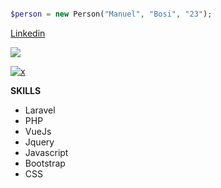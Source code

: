 ```php

$person = new Person("Manuel", "Bosi", "23");

```

[Linkedin](https://loghi-famosi.com/wp-content/uploads/2020/04/Linkedin-Logo.png)

[![](https://www.codewars.com/users/manuelbosi/badges/small)](https://www.codewars.com/users/manuelbosi/completed_solutions)

[![x](https://github-readme-stats.vercel.app/api/top-langs/?username=manuelbosi&layout=compact&theme=dark)](https://github.com/anuraghazra/github-readme-stats)

**SKILLS**
- Laravel
- PHP
- VueJs
- Jquery
- Javascript
- Bootstrap
- CSS
